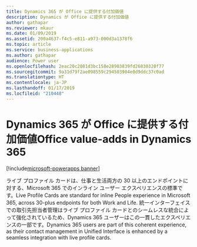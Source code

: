 ```yaml
---
title: Dynamics 365 が Office に提供する付加価値
description: Dynamics が Office に提供する付加価値
author: gathapar
ms.reviewer: mkaur
ms.date: 01/09/2019
ms.assetid: 200a4637-f4c5-e811-a973-000d3a1378f6
ms.topic: article
ms.service: business-applications
ms.author: gathapar
audience: Power user
ms.openlocfilehash: 2eac20c2081d3bc158e28903839fd26830320f77
ms.sourcegitcommit: 9a31d79f2ae098559c294503984e0d9ddc37c0ad
ms.translationtype: HT
ms.contentlocale: ja-JP
ms.lasthandoff: 01/17/2019
ms.locfileid: "210448"
---
```

# <a name="office-value-adds-in-dynamics-365"></a><span data-ttu-id="cf94f-103">Dynamics 365 が Office に提供する付加価値</span><span class="sxs-lookup"><span data-stu-id="cf94f-103">Office value-adds in Dynamics 365</span></span>


[!include[microsoft-powerapps banner](../includes/microsoft-powerapps.md)]

<span data-ttu-id="cf94f-104">ライブ プロファイル カードは、仕事と生活両方の 30 以上のエンドポイントに対する、Microsoft 365 でのインライン ユーザー エクスペリエンスの標準です。</span><span class="sxs-lookup"><span data-stu-id="cf94f-104">Live Profile Cards are standard for inline People experience in Microsoft 365, across 30-plus endpoints for both Work and Life.</span></span> <span data-ttu-id="cf94f-105">統一インターフェイスでの取引先担当者管理はライブ プロファイル カードとのシームレスな統合によって強化されているため、Dynamics 365 ユーザーはこの一貫したエクスペリエンスの一部です。</span><span class="sxs-lookup"><span data-stu-id="cf94f-105">Dynamics 365 users are part of this coherent experience, as their contact management in Unified Interface is enhanced by a seamless integration with live profile cards.</span></span>
